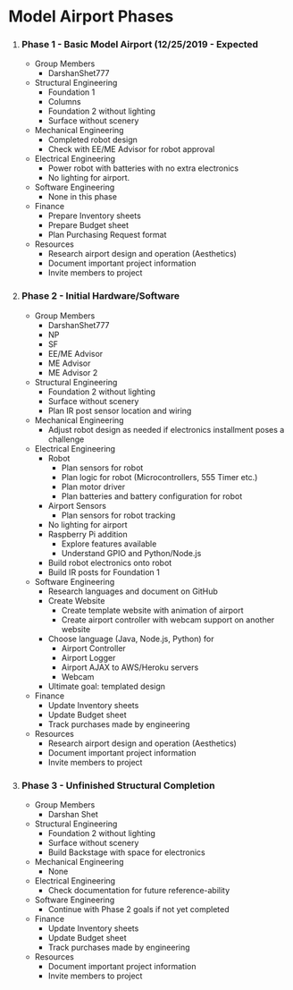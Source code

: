 # Model Airport Phases

1. ### Phase 1 - Basic Model Airport (12/25/2019 - Expected 
   * Group Members
      * DarshanShet777
   * Structural Engineering
      * Foundation 1
      * Columns
      * Foundation 2 without lighting
      * Surface without scenery
   * Mechanical Engineering
      * Completed robot design
      * Check with EE/ME Advisor for robot approval
   * Electrical Engineering
      * Power robot with batteries with no extra electronics
      * No lighting for airport.
   * Software Engineering
      * None in this phase
   * Finance
      * Prepare Inventory sheets
      * Prepare Budget sheet
      * Plan Purchasing Request format
   * Resources
      * Research airport design and operation (Aesthetics)
      * Document important project information
      * Invite members to project

1. ### Phase 2 - Initial Hardware/Software
   * Group Members
      * DarshanShet777
      * NP
      * SF
      * EE/ME Advisor
      * ME Advisor
      * ME Advisor 2
   * Structural Engineering
      * Foundation 2 without lighting
      * Surface without scenery
      * Plan IR post sensor location and wiring
   * Mechanical Engineering
      * Adjust robot design as needed if electronics installment poses a challenge
   * Electrical Engineering
      * Robot
         * Plan sensors for robot
         * Plan logic for robot (Microcontrollers, 555 Timer etc.)
         * Plan motor driver
         * Plan batteries and battery configuration for robot
      * Airport Sensors
         * Plan sensors for robot tracking
      * No lighting for airport
      * Raspberry Pi addition
         * Explore features available
         * Understand GPIO and Python/Node.js
      * Build robot electronics onto robot
      * Build IR posts for Foundation 1
   * Software Engineering
      * Research languages and document on GitHub
      * Create Website
         * Create template website with animation of airport
         * Create airport controller with webcam support on another website
      * Choose language (Java, Node.js, Python) for
         * Airport Controller
         * Airport Logger
         * Airport AJAX to AWS/Heroku servers
         * Webcam
      * Ultimate goal: templated design
   * Finance
      * Update Inventory sheets
      * Update Budget sheet
      * Track purchases made by engineering
   * Resources
      * Research airport design and operation (Aesthetics)
      * Document important project information
      * Invite members to project

1. ### Phase 3 - Unfinished Structural Completion
   * Group Members
      * Darshan Shet
   * Structural Engineering
      * Foundation 2 without lighting
      * Surface without scenery
      * Build Backstage with space for electronics
   * Mechanical Engineering
      * None
   * Electrical Engineering
      * Check documentation for future reference-ability
   * Software Engineering
      * Continue with Phase 2 goals if not yet completed
   * Finance
      * Update Inventory sheets
      * Update Budget sheet
      * Track purchases made by engineering
   * Resources
      * Document important project information
      * Invite members to project